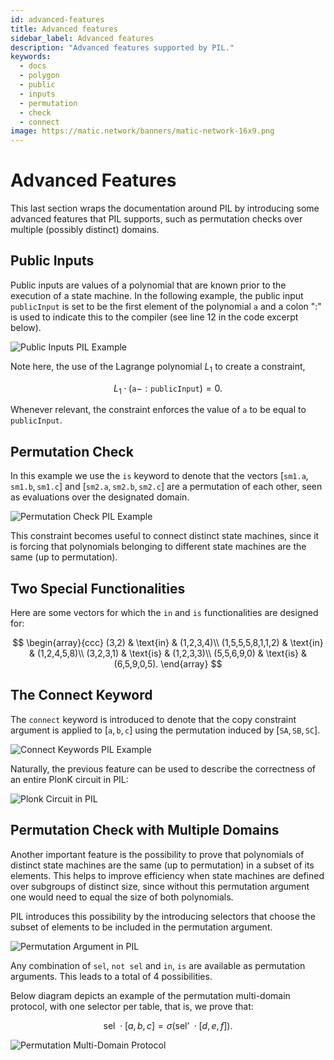 ```yaml
---
id: advanced-features
title: Advanced features
sidebar_label: Advanced features
description: "Advanced features supported by PIL."
keywords:
  - docs
  - polygon
  - public
  - inputs
  - permutation
  - check
  - connect
image: https://matic.network/banners/matic-network-16x9.png
---
```


# Advanced Features

This last section wraps the documentation around PIL by introducing some advanced features that PIL supports, such as permutation checks over multiple (possibly distinct) domains.

## Public Inputs

Public inputs are values of a polynomial that are known prior to the execution of a state machine. In the following example, the public input $\texttt{publicInput}$ is set to be the first element of the polynomial $\texttt{a}$ and a colon "$:$" is used to indicate this to the compiler (see line 12 in the code excerpt below).

![Public Inputs PIL Example](figures/fig19-pil-eg-pub-inpts.png)

Note here, the use of the Lagrange polynomial $L_1$ to create a constraint,

$$
L_1 \cdot (\texttt{a} - :\texttt{publicInput}) = 0.
$$

Whenever relevant, the constraint enforces the value of $\texttt{a}$ to be equal to $\texttt{publicInput}$.

## Permutation Check

In this example we use the $\texttt{is}$ keyword to denote that the vectors $[\texttt{sm1.a},\texttt{sm1.b},\texttt{sm1.c}]$ and $[\texttt{sm2.a}, \texttt{sm2.b}, \texttt{sm2.c}]$ are a permutation of each other, seen as evaluations over the designated domain.

![Permutation Check PIL Example](figures/fig20-pil-eg-prm-chck.png)

This constraint becomes useful to connect distinct state machines, since it is forcing that polynomials belonging to different state machines are the same (up to permutation).

## Two Special Functionalities

Here are some vectors for which the $\texttt{in}$ and $\texttt{is}$ functionalities are designed for:

$$
\begin{array}{ccc}
(3,2) & \text{in} & (1,2,3,4)\\
(1,5,5,5,8,1,1,2) & \text{in} & (1,2,4,5,8)\\
(3,2,3,1) & \text{is} & (1,2,3,3)\\
(5,5,6,9,0) & \text{is} & (6,5,9,0,5).
\end{array}
$$

## The Connect Keyword

The $\texttt{connect}$ keyword is introduced to denote that the copy constraint argument is applied to $[\texttt{a},\texttt{b},\texttt{c}]$ using the permutation induced by $[\texttt{SA}, \texttt{SB}, \texttt{SC}]$.

![Connect Keywords PIL Example](figures/fig21-pil-eg-cnnct-kwrds.png)

Naturally, the previous feature can be used to describe the correctness of an entire PlonK circuit in PIL:

![Plonk Circuit in PIL](figures/fig22-pil-eg-plnk-crct.png)

## Permutation Check with Multiple Domains

Another important feature is the possibility to prove that polynomials of distinct state machines are the same (up to permutation) in a subset of its elements. This helps to improve efficiency when state machines are defined over subgroups of distinct size, since without this permutation argument one would need to equal the size of both polynomials.

PIL introduces this possibility by the introducing selectors that choose the subset of elements to be included in the permutation argument.

![Permutation Argument in PIL](figures/fig23-pil-eg-prm-argmnt.png)

Any combination of $\texttt{sel}$, $\texttt{not sel}$ and $\texttt{in}$, $\texttt{is}$ are available as permutation arguments. This leads to a total of $4$ possibilities.

Below diagram depicts an example of the permutation multi-domain protocol, with one selector per table, that is, we prove that:

$$
\text{sel } \cdot [a,b,c] = \sigma\left(\text{sel' } \cdot [d,e,f]\right).
$$

![Permutation Multi-Domain Protocol](figures/fig18-prm-mlt-dom-prtcl.png)
